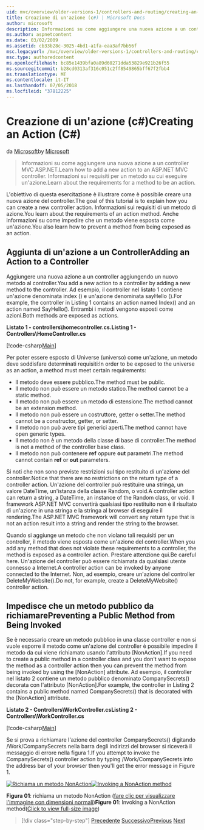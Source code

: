 ```yaml
---
uid: mvc/overview/older-versions-1/controllers-and-routing/creating-an-action-cs
title: Creazione di un'azione (c#) | Microsoft Docs
author: microsoft
description: Informazioni su come aggiungere una nuova azione a un controller MVC ASP.NET. Informazioni sui requisiti per un metodo su cui eseguire un'azione.
ms.author: aspnetcontent
ms.date: 03/02/2009
ms.assetid: cb33b28c-3025-4bd1-a1fa-eaa3af7bb56f
msc.legacyurl: /mvc/overview/older-versions-1/controllers-and-routing/creating-an-action-cs
msc.type: authoredcontent
ms.openlocfilehash: bc85e1439bfa0a89d60271dda53829e921b26f55
ms.sourcegitcommit: b28cd0313af316c051c2ff8549865bff67f2fbb4
ms.translationtype: MT
ms.contentlocale: it-IT
ms.lasthandoff: 07/05/2018
ms.locfileid: "37812225"
---
```

<a name="creating-an-action-c"></a><span data-ttu-id="cfa25-104">Creazione di un'azione (c#)</span><span class="sxs-lookup"><span data-stu-id="cfa25-104">Creating an Action (C#)</span></span>
====================
<span data-ttu-id="cfa25-105">da [Microsoft](https://github.com/microsoft)</span><span class="sxs-lookup"><span data-stu-id="cfa25-105">by [Microsoft](https://github.com/microsoft)</span></span>

> <span data-ttu-id="cfa25-106">Informazioni su come aggiungere una nuova azione a un controller MVC ASP.NET.</span><span class="sxs-lookup"><span data-stu-id="cfa25-106">Learn how to add a new action to an ASP.NET MVC controller.</span></span> <span data-ttu-id="cfa25-107">Informazioni sui requisiti per un metodo su cui eseguire un'azione.</span><span class="sxs-lookup"><span data-stu-id="cfa25-107">Learn about the requirements for a method to be an action.</span></span>


<span data-ttu-id="cfa25-108">L'obiettivo di questa esercitazione è illustrare come è possibile creare una nuova azione del controller.</span><span class="sxs-lookup"><span data-stu-id="cfa25-108">The goal of this tutorial is to explain how you can create a new controller action.</span></span> <span data-ttu-id="cfa25-109">Informazioni sui requisiti di un metodo di azione.</span><span class="sxs-lookup"><span data-stu-id="cfa25-109">You learn about the requirements of an action method.</span></span> <span data-ttu-id="cfa25-110">Anche informazioni su come impedire che un metodo viene esposta come un'azione.</span><span class="sxs-lookup"><span data-stu-id="cfa25-110">You also learn how to prevent a method from being exposed as an action.</span></span>

## <a name="adding-an-action-to-a-controller"></a><span data-ttu-id="cfa25-111">Aggiunta di un'azione a un Controller</span><span class="sxs-lookup"><span data-stu-id="cfa25-111">Adding an Action to a Controller</span></span>

<span data-ttu-id="cfa25-112">Aggiungere una nuova azione a un controller aggiungendo un nuovo metodo al controller.</span><span class="sxs-lookup"><span data-stu-id="cfa25-112">You add a new action to a controller by adding a new method to the controller.</span></span> <span data-ttu-id="cfa25-113">Ad esempio, il controller nel listato 1 contiene un'azione denominata index () e un'azione denominata sayHello ().</span><span class="sxs-lookup"><span data-stu-id="cfa25-113">For example, the controller in Listing 1 contains an action named Index() and an action named SayHello().</span></span> <span data-ttu-id="cfa25-114">Entrambi i metodi vengono esposti come azioni.</span><span class="sxs-lookup"><span data-stu-id="cfa25-114">Both methods are exposed as actions.</span></span>

<span data-ttu-id="cfa25-115">**Listato 1 - controllers\homecontroller.cs.**</span><span class="sxs-lookup"><span data-stu-id="cfa25-115">**Listing 1 - Controllers\HomeController.cs**</span></span>

[!code-csharp[Main](creating-an-action-cs/samples/sample1.cs)]

<span data-ttu-id="cfa25-116">Per poter essere esposto di Universe (universo) come un'azione, un metodo deve soddisfare determinati requisiti:</span><span class="sxs-lookup"><span data-stu-id="cfa25-116">In order to be exposed to the universe as an action, a method must meet certain requirements:</span></span>

- <span data-ttu-id="cfa25-117">Il metodo deve essere pubblico.</span><span class="sxs-lookup"><span data-stu-id="cfa25-117">The method must be public.</span></span>
- <span data-ttu-id="cfa25-118">Il metodo non può essere un metodo statico.</span><span class="sxs-lookup"><span data-stu-id="cfa25-118">The method cannot be a static method.</span></span>
- <span data-ttu-id="cfa25-119">Il metodo non può essere un metodo di estensione.</span><span class="sxs-lookup"><span data-stu-id="cfa25-119">The method cannot be an extension method.</span></span>
- <span data-ttu-id="cfa25-120">Il metodo non può essere un costruttore, getter o setter.</span><span class="sxs-lookup"><span data-stu-id="cfa25-120">The method cannot be a constructor, getter, or setter.</span></span>
- <span data-ttu-id="cfa25-121">Il metodo non può avere tipi generici aperti.</span><span class="sxs-lookup"><span data-stu-id="cfa25-121">The method cannot have open generic types.</span></span>
- <span data-ttu-id="cfa25-122">Il metodo non è un metodo della classe di base di controller.</span><span class="sxs-lookup"><span data-stu-id="cfa25-122">The method is not a method of the controller base class.</span></span>
- <span data-ttu-id="cfa25-123">Il metodo non può contenere **ref** oppure **out** parametri.</span><span class="sxs-lookup"><span data-stu-id="cfa25-123">The method cannot contain **ref** or **out** parameters.</span></span>

<span data-ttu-id="cfa25-124">Si noti che non sono previste restrizioni sul tipo restituito di un'azione del controller.</span><span class="sxs-lookup"><span data-stu-id="cfa25-124">Notice that there are no restrictions on the return type of a controller action.</span></span> <span data-ttu-id="cfa25-125">Un'azione del controller può restituire una stringa, un valore DateTime, un'istanza della classe Random, o void.</span><span class="sxs-lookup"><span data-stu-id="cfa25-125">A controller action can return a string, a DateTime, an instance of the Random class, or void.</span></span> <span data-ttu-id="cfa25-126">Il framework ASP.NET MVC convertirà qualsiasi tipo restituito non è il risultato di un'azione in una stringa e la stringa al browser di eseguire il rendering.</span><span class="sxs-lookup"><span data-stu-id="cfa25-126">The ASP.NET MVC framework will convert any return type that is not an action result into a string and render the string to the browser.</span></span>

<span data-ttu-id="cfa25-127">Quando si aggiunge un metodo che non violano tali requisiti per un controller, il metodo viene esposta come un'azione del controller.</span><span class="sxs-lookup"><span data-stu-id="cfa25-127">When you add any method that does not violate these requirements to a controller, the method is exposed as a controller action.</span></span> <span data-ttu-id="cfa25-128">Prestare attenzione qui.</span><span class="sxs-lookup"><span data-stu-id="cfa25-128">Be careful here.</span></span> <span data-ttu-id="cfa25-129">Un'azione del controller può essere richiamata da qualsiasi utente connesso a Internet.</span><span class="sxs-lookup"><span data-stu-id="cfa25-129">A controller action can be invoked by anyone connected to the Internet.</span></span> <span data-ttu-id="cfa25-130">Non, ad esempio, creare un'azione del controller DeleteMyWebsite().</span><span class="sxs-lookup"><span data-stu-id="cfa25-130">Do not, for example, create a DeleteMyWebsite() controller action.</span></span>

## <a name="preventing-a-public-method-from-being-invoked"></a><span data-ttu-id="cfa25-131">Impedisce che un metodo pubblico da richiamare</span><span class="sxs-lookup"><span data-stu-id="cfa25-131">Preventing a Public Method from Being Invoked</span></span>

<span data-ttu-id="cfa25-132">Se è necessario creare un metodo pubblico in una classe controller e non si vuole esporre il metodo come un'azione del controller è possibile impedire il metodo da cui viene richiamato usando l'attributo [NonAction].</span><span class="sxs-lookup"><span data-stu-id="cfa25-132">If you need to create a public method in a controller class and you don't want to expose the method as a controller action then you can prevent the method from being invoked by using the [NonAction] attribute.</span></span> <span data-ttu-id="cfa25-133">Ad esempio, il controller nel listato 2 contiene un metodo pubblico denominato CompanySecrets() decorata con l'attributo [NonAction].</span><span class="sxs-lookup"><span data-stu-id="cfa25-133">For example, the controller in Listing 2 contains a public method named CompanySecrets() that is decorated with the [NonAction] attribute.</span></span>

<span data-ttu-id="cfa25-134">**Listato 2 - Controllers\WorkController.cs**</span><span class="sxs-lookup"><span data-stu-id="cfa25-134">**Listing 2 - Controllers\WorkController.cs**</span></span>

[!code-csharp[Main](creating-an-action-cs/samples/sample2.cs)]

<span data-ttu-id="cfa25-135">Se si prova a richiamare l'azione del controller CompanySecrets() digitando /Work/CompanySecrets nella barra degli indirizzi del browser si riceverà il messaggio di errore nella figura 1.</span><span class="sxs-lookup"><span data-stu-id="cfa25-135">If you attempt to invoke the CompanySecrets() controller action by typing /Work/CompanySecrets into the address bar of your browser then you'll get the error message in Figure 1.</span></span>


<span data-ttu-id="cfa25-136">[![Richiama un metodo NonAction](creating-an-action-cs/_static/image1.jpg)](creating-an-action-cs/_static/image1.png)</span><span class="sxs-lookup"><span data-stu-id="cfa25-136">[![Invoking a NonAction method](creating-an-action-cs/_static/image1.jpg)](creating-an-action-cs/_static/image1.png)</span></span>

<span data-ttu-id="cfa25-137">**Figura 01**: richiama un metodo NonAction ([fare clic per visualizzare l'immagine con dimensioni normali](creating-an-action-cs/_static/image2.png))</span><span class="sxs-lookup"><span data-stu-id="cfa25-137">**Figure 01**: Invoking a NonAction method([Click to view full-size image](creating-an-action-cs/_static/image2.png))</span></span>

> [!div class="step-by-step"]
> <span data-ttu-id="cfa25-138">[Precedente](creating-a-controller-cs.md)
> [Successivo](asp-net-mvc-routing-overview-vb.md)</span><span class="sxs-lookup"><span data-stu-id="cfa25-138">[Previous](creating-a-controller-cs.md)
[Next](asp-net-mvc-routing-overview-vb.md)</span></span>
